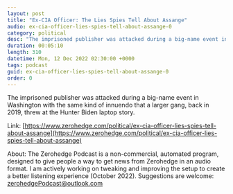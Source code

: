 ```yaml
---
layout: post
title: "Ex-CIA Officer: The Lies Spies Tell About Assange"
audio: ex-cia-officer-lies-spies-tell-about-assange-0
category: political
desc: "The imprisoned publisher was attacked during a big-name event in Washington with the same kind of innuendo that a larger gang, back in 2019, threw at the Hunter Biden laptop story."
duration: 00:05:10
length: 310
datetime: Mon, 12 Dec 2022 02:30:00 +0000
tags: podcast
guid: ex-cia-officer-lies-spies-tell-about-assange-0
order: 0
---
```

The imprisoned publisher was attacked during a big-name event in Washington with the same kind of innuendo that a larger gang, back in 2019, threw at the Hunter Biden laptop story.

Link: [https://www.zerohedge.com/political/ex-cia-officer-lies-spies-tell-about-assange](https://www.zerohedge.com/political/ex-cia-officer-lies-spies-tell-about-assange)

About: The Zerohedge Podcast is a non-commercial, automated program, designed to give people a way to get news from Zerohedge in an audio format.  I am actively working on tweaking and improving the setup to create a better listening experience (October 2022).  Suggestions are welcome: [zerohedgePodcast@outlook.com](mailto:zerohedgePodcast@outlook.com)